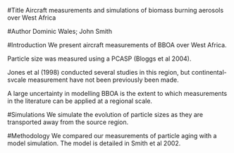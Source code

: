 #Title
Aircraft measurements and simulations of biomass burning aerosols over West Africa

#Author
Dominic Wales; John Smith

#Introduction
We present aircraft measurements of BBOA over West Africa.

Particle size was measured using a PCASP (Bloggs et al 2004).

Jones et al (1998) conducted several studies in this region, but continental-svcale measurement have not been previously been made.

A large uncertainty in modelling BBOA is the extent to which measurements in the literature can be applied at a regional scale.

#Simulations
We simulate the evolution of particle sizes as they are transported away from the source region.

#Methodology
We compared our measurements of particle aging with a model simulation.
The model is detailed in Smith et al 2002.
